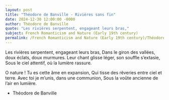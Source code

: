 ```yaml
---
layout: post
title: "Théodore de Banville - Rivières sans fin"
date: 2024-12-30 12:00:00 -0000
author: Théodore de Banville
quote: "Les rivières serpentent, engageant leurs bras,"
subject: French Romanticism and Nature (Early 19th century)
permalink: /French Romanticism and Nature (Early 19th century)/Théodore de Banville/Théodore de Banville - Rivières sans fin
---
```


Les rivières serpentent, engageant leurs bras,
Dans le giron des vallées, doux éclats, doux murmures.
Leur chant glisse léger, son souffle s’extasie,
Sous le ciel attentif, où la lumière rassure.

O nature ! Tu es cette âme en expansion,
Qui tisse des rêveries entre ciel et terre.
Avec toi je m’unis, dans une communion,
Sous la voûte ancienne de l’air en lumière.

- Théodore de Banville
